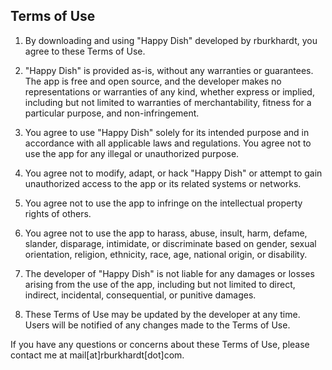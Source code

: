 ## Terms of Use

1. By downloading and using "Happy Dish" developed by rburkhardt, you agree to these Terms of Use.

2. "Happy Dish" is provided as-is, without any warranties or guarantees. The app is free and open source, and the developer makes no representations or warranties of any kind, whether express or implied, including but not limited to warranties of merchantability, fitness for a particular purpose, and non-infringement.

3. You agree to use "Happy Dish" solely for its intended purpose and in accordance with all applicable laws and regulations. You agree not to use the app for any illegal or unauthorized purpose.

4. You agree not to modify, adapt, or hack "Happy Dish" or attempt to gain unauthorized access to the app or its related systems or networks.

5. You agree not to use the app to infringe on the intellectual property rights of others.

6. You agree not to use the app to harass, abuse, insult, harm, defame, slander, disparage, intimidate, or discriminate based on gender, sexual orientation, religion, ethnicity, race, age, national origin, or disability.

7. The developer of "Happy Dish" is not liable for any damages or losses arising from the use of the app, including but not limited to direct, indirect, incidental, consequential, or punitive damages.

8. These Terms of Use may be updated by the developer at any time. Users will be notified of any changes made to the Terms of Use.


If you have any questions or concerns about these Terms of Use, please contact me at mail[at]rburkhardt[dot]com.
